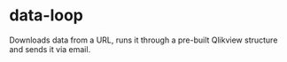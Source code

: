 # data-loop
Downloads data from a URL, runs it through a pre-built Qlikview structure and sends it via email. 
